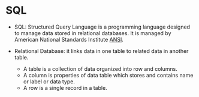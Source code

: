 # SQL
+ SQL: Structured Query Language is a programming language designed to manage data stored in relational databases. It is managed by American National Standards Institute [ANSI](https://www.ansi.org/).

+ Relational Database: it links data in one table to related data in another table. 
     - A table is a collection of data organized into row and columns.
     - A column is properties of data table which stores and contains name or label or data type. 
     - A row is a single record in a table.  
